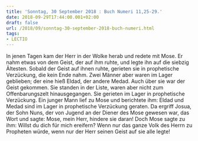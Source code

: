```yaml
---
title: 'Sonntag, 30 September 2018 : Buch Numeri 11,25-29.'
date: 2018-09-29T17:44:00.001+02:00
draft: false
url: /2018/09/sonntag-30-september-2018-buch-numeri.html
tags: 
- LECTIO
---
```


In jenen Tagen kam der Herr in der Wolke herab und redete mit Mose. Er nahm etwas von dem Geist, der auf ihm ruhte, und legte ihn auf die siebzig Ältesten. Sobald der Geist auf ihnen ruhte, gerieten sie in prophetische Verzückung, die kein Ende nahm. Zwei Männer aber waren im Lager geblieben; der eine hieß Eldad, der andere Medad. Auch über sie war der Geist gekommen. Sie standen in der Liste, waren aber nicht zum Offenbarungszelt hinausgegangen. Sie gerieten im Lager in prophetische Verzückung. Ein junger Mann lief zu Mose und berichtete ihm: Eldad und Medad sind im Lager in prophetische Verzückung geraten. Da ergriff Josua, der Sohn Nuns, der von Jugend an der Diener des Mose gewesen war, das Wort und sagte: Mose, mein Herr, hindere sie daran! Doch Mose sagte zu ihm: Willst du dich für mich ereifern? Wenn nur das ganze Volk des Herrn zu Propheten würde, wenn nur der Herr seinen Geist auf sie alle legte!